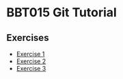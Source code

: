 # BBT015 Git Tutorial

## Exercises

* [Exercise 1](git-exercise-1.md)
* [Exercise 2](git-exercise-2.md)
* [Exercise 3](git-exercise-3.md)
